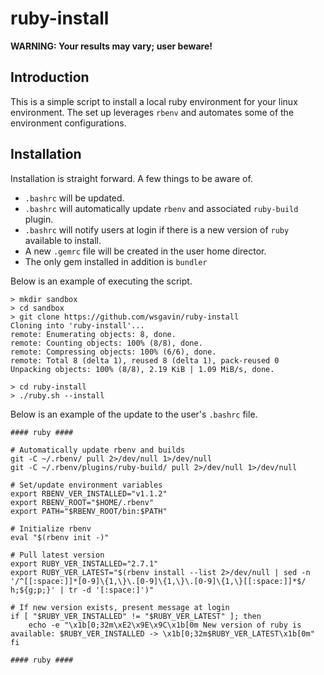 # ruby-install

**WARNING: Your results may vary; user beware!**

## Introduction

This is a simple script to install a local ruby environment for your linux environment. The set up leverages `rbenv` and automates some of the environment configurations.

## Installation

Installation is straight forward. A few things to be aware of.

* `.bashrc` will be updated.
* `.bashrc` will automatically update `rbenv` and associated `ruby-build` plugin.
* `.bashrc` will notify users at login if there is a new version of `ruby` available to install.
* A new `.gemrc` file will be created in the user home director.
* The only gem installed in addition is `bundler`

Below is an example of executing the script.

```shell
> mkdir sandbox
> cd sandbox
> git clone https://github.com/wsgavin/ruby-install
Cloning into 'ruby-install'...
remote: Enumerating objects: 8, done.
remote: Counting objects: 100% (8/8), done.
remote: Compressing objects: 100% (6/6), done.
remote: Total 8 (delta 1), reused 8 (delta 1), pack-reused 0
Unpacking objects: 100% (8/8), 2.19 KiB | 1.09 MiB/s, done.

> cd ruby-install
> ./ruby.sh --install

```

Below is an example of the update to the user's `.bashrc` file.

```shell
#### ruby ####

# Automatically update rbenv and builds
git -C ~/.rbenv/ pull 2>/dev/null 1>/dev/null
git -C ~/.rbenv/plugins/ruby-build/ pull 2>/dev/null 1>/dev/null

# Set/update environment variables
export RBENV_VER_INSTALLED="v1.1.2"
export RBENV_ROOT="$HOME/.rbenv"
export PATH="$RBENV_ROOT/bin:$PATH"

# Initialize rbenv
eval "$(rbenv init -)"

# Pull latest version
export RUBY_VER_INSTALLED="2.7.1"
export RUBY_VER_LATEST="$(rbenv install --list 2>/dev/null | sed -n '/^[[:space:]]*[0-9]\{1,\}\.[0-9]\{1,\}\.[0-9]\{1,\}[[:space:]]*$/ h;${g;p;}' | tr -d '[:space:]')"

# If new version exists, present message at login
if [ "$RUBY_VER_INSTALLED" != "$RUBY_VER_LATEST" ]; then
    echo -e "\x1b[0;32m\xE2\x9E\x9C\x1b[0m New version of ruby is available: $RUBY_VER_INSTALLED -> \x1b[0;32m$RUBY_VER_LATEST\x1b[0m"
fi

#### ruby ####
```

